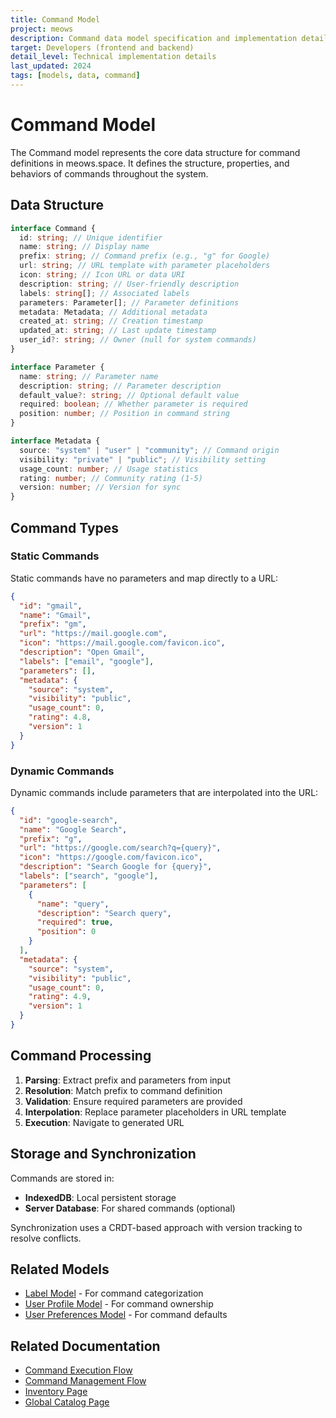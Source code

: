 ```yaml
---
title: Command Model
project: meows
description: Command data model specification and implementation details
target: Developers (frontend and backend)
detail_level: Technical implementation details
last_updated: 2024
tags: [models, data, command]
---
```


# Command Model

The Command model represents the core data structure for command definitions in meows.space. It defines the structure, properties, and behaviors of commands throughout the system.

## Data Structure

```typescript
interface Command {
  id: string; // Unique identifier
  name: string; // Display name
  prefix: string; // Command prefix (e.g., "g" for Google)
  url: string; // URL template with parameter placeholders
  icon: string; // Icon URL or data URI
  description: string; // User-friendly description
  labels: string[]; // Associated labels
  parameters: Parameter[]; // Parameter definitions
  metadata: Metadata; // Additional metadata
  created_at: string; // Creation timestamp
  updated_at: string; // Last update timestamp
  user_id?: string; // Owner (null for system commands)
}

interface Parameter {
  name: string; // Parameter name
  description: string; // Parameter description
  default_value?: string; // Optional default value
  required: boolean; // Whether parameter is required
  position: number; // Position in command string
}

interface Metadata {
  source: "system" | "user" | "community"; // Command origin
  visibility: "private" | "public"; // Visibility setting
  usage_count: number; // Usage statistics
  rating: number; // Community rating (1-5)
  version: number; // Version for sync
}
```

## Command Types

### Static Commands

Static commands have no parameters and map directly to a URL:

```json
{
  "id": "gmail",
  "name": "Gmail",
  "prefix": "gm",
  "url": "https://mail.google.com",
  "icon": "https://mail.google.com/favicon.ico",
  "description": "Open Gmail",
  "labels": ["email", "google"],
  "parameters": [],
  "metadata": {
    "source": "system",
    "visibility": "public",
    "usage_count": 0,
    "rating": 4.8,
    "version": 1
  }
}
```

### Dynamic Commands

Dynamic commands include parameters that are interpolated into the URL:

```json
{
  "id": "google-search",
  "name": "Google Search",
  "prefix": "g",
  "url": "https://google.com/search?q={query}",
  "icon": "https://google.com/favicon.ico",
  "description": "Search Google for {query}",
  "labels": ["search", "google"],
  "parameters": [
    {
      "name": "query",
      "description": "Search query",
      "required": true,
      "position": 0
    }
  ],
  "metadata": {
    "source": "system",
    "visibility": "public",
    "usage_count": 0,
    "rating": 4.9,
    "version": 1
  }
}
```

## Command Processing

1. **Parsing**: Extract prefix and parameters from input
2. **Resolution**: Match prefix to command definition
3. **Validation**: Ensure required parameters are provided
4. **Interpolation**: Replace parameter placeholders in URL template
5. **Execution**: Navigate to generated URL

## Storage and Synchronization

Commands are stored in:

- **IndexedDB**: Local persistent storage
- **Server Database**: For shared commands (optional)

Synchronization uses a CRDT-based approach with version tracking to resolve conflicts.

## Related Models

- [Label Model](label.md) - For command categorization
- [User Profile Model](user-profile.md) - For command ownership
- [User Preferences Model](user-preferences.md) - For command defaults

## Related Documentation

- [Command Execution Flow](../flows/command-execution.md)
- [Command Management Flow](../flows/command-management.md)
- [Inventory Page](../pages/inventory.md)
- [Global Catalog Page](../pages/global-catalog.md)
